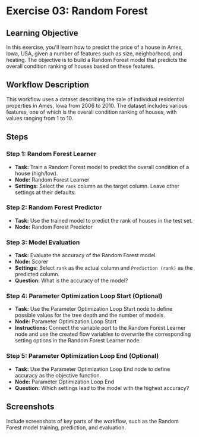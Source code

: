 # Exercise 03: Random Forest

## Learning Objective

In this exercise, you'll learn how to predict the price of a house in Ames, Iowa, USA, given a number of features such as size, neighborhood, and heating. The objective is to build a Random Forest model that predicts the overall condition ranking of houses based on these features.

## Workflow Description

This workflow uses a dataset describing the sale of individual residential properties in Ames, Iowa from 2006 to 2010. The dataset includes various features, one of which is the overall condition ranking of houses, with values ranging from 1 to 10.

## Steps

### Step 1: Random Forest Learner

- **Task:** Train a Random Forest model to predict the overall condition of a house (high/low).
- **Node:** Random Forest Learner
- **Settings:** Select the `rank` column as the target column. Leave other settings at their defaults.

### Step 2: Random Forest Predictor

- **Task:** Use the trained model to predict the rank of houses in the test set.
- **Node:** Random Forest Predictor

### Step 3: Model Evaluation

- **Task:** Evaluate the accuracy of the Random Forest model.
- **Node:** Scorer
- **Settings:** Select `rank` as the actual column and `Prediction (rank)` as the predicted column.
- **Question:** What is the accuracy of the model?

### Step 4: Parameter Optimization Loop Start (Optional)

- **Task:** Use the Parameter Optimization Loop Start node to define possible values for the tree depth and the number of models.
- **Node:** Parameter Optimization Loop Start
- **Instructions:** Connect the variable port to the Random Forest Learner node and use the created flow variables to overwrite the corresponding setting options in the Random Forest Learner node.

### Step 5: Parameter Optimization Loop End (Optional)

- **Task:** Use the Parameter Optimization Loop End node to define accuracy as the objective function.
- **Node:** Parameter Optimization Loop End
- **Question:** Which settings lead to the model with the highest accuracy?

## Screenshots

Include screenshots of key parts of the workflow, such as the Random Forest model training, prediction, and evaluation.
